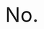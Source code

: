<html>
<style>
<body> {
       background-color: #b5b4b6;
       }
</body>
</style>
<font size="5000"> No. </font>
</html>
